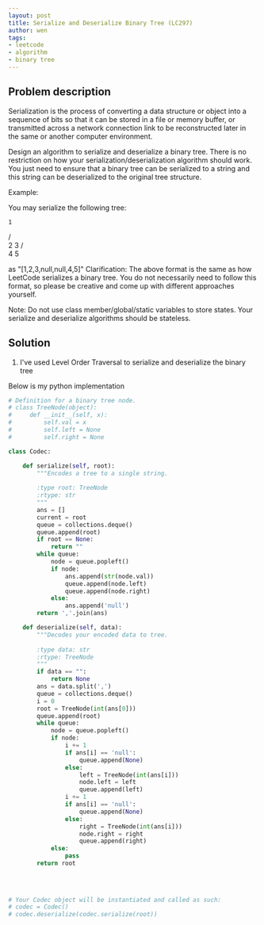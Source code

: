 ```yaml
---
layout: post
title: Serialize and Deserialize Binary Tree (LC297)
author: wen
tags:
- leetcode
- algorithm
- binary tree
---
```


## Problem description
Serialization is the process of converting a data structure or object into a sequence of bits so that it can be stored in a file or memory buffer, or transmitted across a network connection link to be reconstructed later in the same or another computer environment.

Design an algorithm to serialize and deserialize a binary tree. There is no restriction on how your serialization/deserialization algorithm should work. You just need to ensure that a binary tree can be serialized to a string and this string can be deserialized to the original tree structure.

Example: 

You may serialize the following tree:

    1
   / \
  2   3
     / \
    4   5

as "[1,2,3,null,null,4,5]"
Clarification: The above format is the same as how LeetCode serializes a binary tree. You do not necessarily need to follow this format, so please be creative and come up with different approaches yourself.

Note: Do not use class member/global/static variables to store states. Your serialize and deserialize algorithms should be stateless.


## Solution
1. I've used Level Order Traversal to serialize and deserialize the binary tree

Below is my python implementation

```python
# Definition for a binary tree node.
# class TreeNode(object):
#     def __init__(self, x):
#         self.val = x
#         self.left = None
#         self.right = None

class Codec:

    def serialize(self, root):
        """Encodes a tree to a single string.
        
        :type root: TreeNode
        :rtype: str
        """
        ans = []
        current = root
        queue = collections.deque()
        queue.append(root)
        if root == None:
            return ""
        while queue:
            node = queue.popleft()
            if node:
                ans.append(str(node.val))
                queue.append(node.left)
                queue.append(node.right)
            else:
                ans.append('null')
        return ','.join(ans)

    def deserialize(self, data):
        """Decodes your encoded data to tree.
        
        :type data: str
        :rtype: TreeNode
        """
        if data == "":
            return None
        ans = data.split(',')
        queue = collections.deque()
        i = 0
        root = TreeNode(int(ans[0]))
        queue.append(root)
        while queue:
            node = queue.popleft()
            if node:
                i += 1
                if ans[i] == 'null':
                    queue.append(None)
                else:
                    left = TreeNode(int(ans[i]))
                    node.left = left
                    queue.append(left)
                i += 1
                if ans[i] == 'null':
                    queue.append(None)
                else:
                    right = TreeNode(int(ans[i]))
                    node.right = right
                    queue.append(right)
            else:
                pass
        return root
                
        
        

# Your Codec object will be instantiated and called as such:
# codec = Codec()
# codec.deserialize(codec.serialize(root))

```
